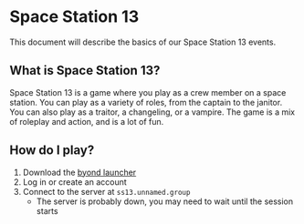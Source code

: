 # Space Station 13

This document will describe the basics of our Space Station 13 events.

## What is Space Station 13?

Space Station 13 is a game where you play as a crew member on a space station. You can play as a variety of roles, from the captain to the janitor. You can also play as a traitor, a changeling, or a vampire. The game is a mix of roleplay and action, and is a lot of fun.

## How do I play?

1. Download the [byond launcher](https://www.byond.com/)
2. Log in or create an account
3. Connect to the server at `ss13.unnamed.group`
   - The server is probably down, you may need to wait until the session starts
